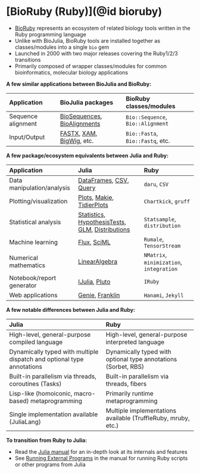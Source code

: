 # [BioRuby (Ruby)](@id bioruby)

* [BioRuby](http://bioruby.org/) represents an ecosystem of related biology
  tools written in the Ruby programming language
* Unlike with BioJulia, BioRuby tools are installed together as classes/modules
  into a single `bio` gem
* Launched in 2000 with two major releases covering the Ruby1/2/3 transitions
* Primarily composed of wrapper classes/modules for common bioinformatics,
  molecular biology applications 

**A few similar applications between BioJulia and BioRuby:**

| Application        | BioJulia packages                                                                                                                               | BioRuby classes/modules           |
|:-------------------|:------------------------------------------------------------------------------------------------------------------------------------------------|:----------------------------------|
| Sequence alignment | [BioSequences](https://biojulia.dev/BioSequences.jl/stable/), [BioAlignments](https://biojulia.dev/BioAlignments.jl/stable/)                    | `Bio::Sequence`, `Bio::Alignment` |
| Input/Output       | [FASTX](https://biojulia.dev/FASTX.jl/stable/), [XAM](https://biojulia.dev/XAM.jl/stable/), [BigWig](https://biojulia.dev/BigWig.jl/dev/), etc. | `Bio::Fasta`, `Bio::Fastq`, etc.  |

**A few package/ecosystem equivalents between Julia and Ruby:**

| Application                | Julia                                                                                                                                                                                                                                                 | Ruby                                     |
|:---------------------------|:------------------------------------------------------------------------------------------------------------------------------------------------------------------------------------------------------------------------------------------------------|:-----------------------------------------|
| Data manipulation/analysis | [DataFrames](https://dataframes.juliadata.org/stable/), [CSV](https://csv.juliadata.org/stable/), [Query](https://www.queryverse.org/Query.jl/stable/)                                                                                                | `daru`, `CSV`                            |
| Plotting/visualization     | [Plots](https://docs.juliaplots.org/stable/), [Makie](https://docs.makie.org/stable/), [TidierPlots](https://github.com/TidierOrg/TidierPlots.jl)                                                                                                     | `Chartkick`, `gruff`                     |
| Statistical analysis       | [Statistics](https://docs.julialang.org/en/v1/stdlib/Statistics/), [HypothesisTests](https://github.com/JuliaStats/HypothesisTests.jl), [GLM](https://github.com/JuliaStats/GLM.jl), [Distributions](https://juliastats.org/Distributions.jl/latest/) | `Statsample`, `distribution`             |
| Machine learning           | [Flux](https://fluxml.ai/Flux.jl/stable/), [SciML](https://sciml.ai/)                                                                                                                                                                                 | `Rumale`, `TensorStream`                 |
| Numerical mathematics      | [LinearAlgebra](https://docs.julialang.org/en/v1/stdlib/LinearAlgebra/)                                                                                                                                                                               | `NMatrix`, `minimization`, `integration` |
| Notebook/report generator  | [IJulia](https://julialang.github.io/IJulia.jl/stable/), [Pluto](https://plutojl.org/)                                                                                                                                                                | `IRuby`                                  |
| Web applications           | [Genie](https://genieframework.com/), [Franklin](https://franklinjl.org/)                                                                                                                                                                             | `Hanami`, `Jekyll`                       |

**A few notable differences between Julia and Ruby:**

| Julia                                                                  | Ruby                                                           |
|:-----------------------------------------------------------------------|:---------------------------------------------------------------|
| High-level, general-purpose compiled language                          | High-level, general-purpose interpreted language               |
| Dynamically typed with multiple dispatch and optional type annotations | Dynamically typed with optional type annotations (Sorbet, RBS) |
| Built-in parallelism via threads, coroutines (Tasks)                   | Built-in parallelism via threads, fibers                       |
| Lisp-like (homoiconic, macro-based) metaprogramming                    | Primarily runtime metaprogramming                              |
| Single implementation available (JuliaLang)                            | Multiple implementations available (TruffleRuby, mruby, etc.)  |

**To transition from Ruby to Julia:**
* Read the [Julia manual](https://docs.julialang.org/) for an in-depth look at
  its internals and features
* See [Running External
  Programs](https://docs.julialang.org/en/v1/manual/running-external-programs/)
  in the manual for running Ruby scripts or other programs from Julia

